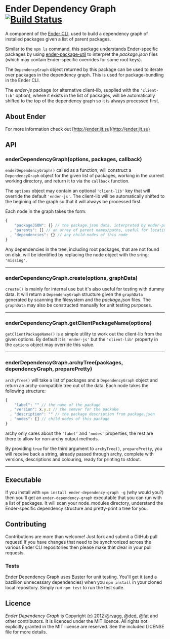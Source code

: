 # Ender Dependency Graph [![Build Status](https://secure.travis-ci.org/ender-js/ender-dependency-graph.png)](http://travis-ci.org/ender-js/ender-dependency-graph)

A component of the [Ender CLI](https://github.com/ender-js/Ender/), used to build a dependency graph of installed packages given a list of parent packages.

Similar to the `npm ls` command, this package understands Ender-specific packages by using [ender-package-util](https://github.com/ender-js/ender-package-util/) to interpret the *package.json* files (which may contain Ender-specific overrides for some root keys).

The `DependencyGraph` object returned by this package can be used to iterate over packages in the dependency graph. This is used for package-bundling in the Ender CLI.

The *ender-js* package (or alternative client-lib, supplied with the `'client-lib'` option), where it exists in the list of packages, will be automatically shifted to the top of the dependency graph so it is always processed first.

## About Ender

For more information check out [http://ender.jit.su](http://ender.jit.su)

## API

### enderDependencyGraph(options, packages, callback)
`enderDependencyGraph()` called as a function, will construct a `DependencyGraph` object for the given list of packages, working in the current working directory, and return it to via the `callback` function.

The `options` object may contain an optional `'client-lib'` key that will override the default `'ender-js'`. The client-lib will be automatically shifted to the begining of the graph so that it will always be processed first.

Each node in the graph takes the form:

```js
{
    "packageJSON": {} // the package.json data, interpreted by ender-package-util
  , "parents": [] // an array of parent names/paths, useful for locating the package on disk
  , "dependencies": {} // any child-nodes of this node
}
```

Any dependencies in the tree, including root packages, that are not found on disk, will be identified by replacing the node object with the sring: `'missing'`.

-------------------------

### enderDependencyGraph.create(options, graphData)
`create()` is mainly for internal use but it's also useful for testing with dummy data. It will return a `DependencyGraph` structure given the `graphData` generated by scanning the filesystem and the *package.json* files. The `graphData` may also be constructed manually for unit testing purposes.

-------------------------

### enderDependencyGraph.getClientPackageName(options)
`getClientPackageName()` is a simple utility to work out the client-lib from the given options. By default it is `'ender-js'` but the `'client-lib'` property in the `options` object may override this value.

-------------------------

### enderDependencyGraph.archyTree(packages, dependencyGraph, preparePretty)
`archyTree()` will take a list of packages and a `DependencyGraph` object and return an archy-compatible tree out of the data. Each node takes the following structure:

```js
{
    "label": "" // the name of the package
  , "version": x.y.z // the semver for the packake
  , "description": "" // the package description from package.json
  , "nodes": [] // child nodes of this package
}
```

archy only cares about the `'label'` and `'nodes'` properties, the rest are there to allow for non-archy output methods.

By providing `true` for the third argument to `archyTree()`, `preparePretty`, you will receive back a string, already passed through archy, complete with versions, descriptions and colouring, ready for printing to stdout.

-------------------------

## Executable

If you install with `npm install ender-dependency-graph -g` (why would you?) then you'll get an `ender-dependency-graph` executable that you can run with a list of packages. It will scan your node_modules directory, understand the Ender-specific dependency structure and pretty-print a tree for you.

## Contributing

Contributions are more than welcome! Just fork and submit a GitHub pull request! If you have changes that need to be synchronized across the various Ender CLI repositories then please make that clear in your pull requests.

### Tests

Ender Dependency Graph uses [Buster](http://busterjs.org) for unit testing. You'll get it (and a bazillion unnecessary dependencies) when you `npm install` in your cloned local repository. Simply run `npm test` to run the test suite.

## Licence

*Ender Dependency Graph* is Copyright (c) 2012 [@rvagg](https://github.com/rvagg), [@ded](https://github.com/ded), [@fat](https://github.com/fat) and other contributors. It is licenced under the MIT licence. All rights not explicitly granted in the MIT license are reserved. See the included LICENSE file for more details.